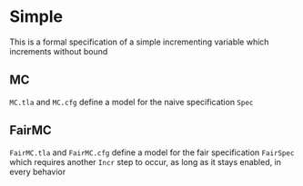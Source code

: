 # Simple

This is a formal specification of a simple incrementing variable which increments without bound

## MC

`MC.tla` and `MC.cfg` define a model for the naive specification `Spec`

## FairMC

`FairMC.tla` and `FairMC.cfg` define a model for the fair specification `FairSpec` which requires another `Incr` step to occur, as long as it stays enabled, in every behavior
